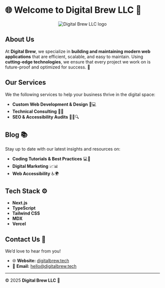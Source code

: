 # 🌐 Welcome to **Digital Brew LLC** 🍵
<div align=center>
  <img src="https://github.com/user-attachments/assets/ccb5a0ce-1719-47e3-b92e-5d0a8ff08ee8" alt="Digital Brew LLC logo" />
</div>

## About Us
At **Digital Brew**, we specialize in **building and maintaining modern web applications** that are efficient, scalable, and easy to maintain. Using **cutting-edge technologies**, we ensure that every project we work on is future-proof and optimized for success. 🌟

## Our Services
We the following services to help your business thrive in the digital space:
- **Custom Web Development & Design** 🎨💻
- **Technical Consulting** 🔧💡
- **SEO & Accessibility Audits** 🕵️‍♂️🔍

## Blog 📚
Stay up to date with our latest insights and resources on:
- **Coding Tutorials & Best Practices** 💻📖
- **Digital Marketing** 📈📊
- **Web Accessibility** ♿️🌍

## Tech Stack ⚙️
- **Next.js** 
- **TypeScript** 
- **Tailwind CSS** 
- **MDX**
- **Vercel** 

## Contact Us 📧
We’d love to hear from you!

- 🌐 **Website:** [digitalbrew.tech](http://digitalbrew.tech)
- 📧 **Email:** [hello@digitalbrew.tech](mailto:hello@digitalbrew.tech)

---

© 2025 **Digital Brew LLC** 🍵
